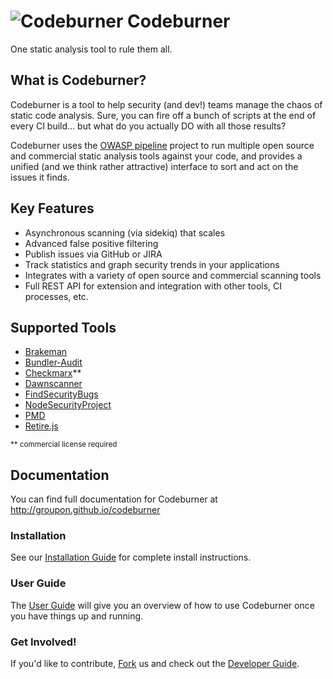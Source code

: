 ![Codeburner](client/app/images/fire.png?raw=true "Codeburner") Codeburner
==========

One static analysis tool to rule them all.

## What is Codeburner?
Codeburner is a tool to help security (and dev!) teams manage the chaos of static code analysis.  Sure, you can fire off a bunch of scripts at the end of every CI build... but what do you actually DO with all those results?

Codeburner uses the [OWASP pipeline](https://github.com/OWASP/pipeline) project to run multiple open source and commercial static analysis tools against your code, and provides a unified (and we think rather attractive) interface to sort and act on the issues it finds.

## Key Features
* Asynchronous scanning (via sidekiq) that scales
* Advanced false positive filtering
* Publish issues via GitHub or JIRA
* Track statistics and graph security trends in your applications
* Integrates with a variety of open source and commercial scanning tools
* Full REST API for extension and integration with other tools, CI processes, etc.

## Supported Tools
* <a href="http://brakemanscanner.org/" target="_blank">Brakeman</a>
* <a href="https://github.com/rubysec/bundler-audit" target="_blank">Bundler-Audit</a>
* <a href="https://www.checkmarx.com/technology/static-code-analysis-sca/" target="_blank">Checkmarx</a>**
* <a href="https://github.com/thesp0nge/dawnscanner" target="_blank">Dawnscanner</a>
* <a href="https://find-sec-bugs.github.io/" target="_blank">FindSecurityBugs</a>
* <a href="https://nodesecurity.io/" target="_blank">NodeSecurityProject</a>
* <a href="https://pmd.github.io/" target="_blank">PMD</a>
* <a href="https://retirejs.github.io/retire.js/" target="_blank">Retire.js</a>

<small>** commercial license required</small>

## Documentation
You can find full documentation for Codeburner at <a href="http://groupon.github.io/codeburner" target="_blank">http://groupon.github.io/codeburner</a>

### Installation
See our <a href="https://groupon.github.io/codeburner/setup/installation/" target="_blank">Installation Guide</a> for complete install instructions.

### User Guide
The <a href="https://groupon.github.io/codeburner/user/burns/" target="_blank">User Guide</a> will give you an overview of how to use Codeburner once you have things up and running.

### Get Involved!
If you'd like to contribute, [Fork](https://github.com/groupon/codeburner#fork-destination-box) us and check out the <a href="https://groupon.github.io/codeburner/developer/backend/" target="_blank">Developer Guide</a>.
